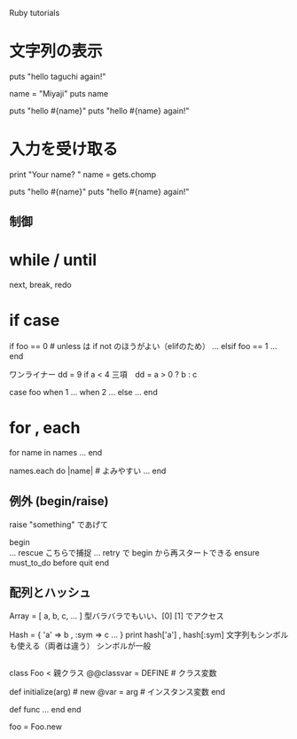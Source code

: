 Ruby
tutorials

# 文字列の表示
puts "hello taguchi again!"

name = "Miyaji"
puts name

puts "hello #{name}"
puts "hello #{name} again!"

# 入力を受け取る
print "Your name? "
name = gets.chomp

puts "hello #{name}"
puts "hello #{name} again!"

## 制御

# while / until

  next, break, redo


#  if case

if  foo == 0   # unless は if not のほうがよい（elifのため）
  ...
elsif foo == 1
  ...
end

ワンライナー  dd  = 9 if a < 4
三項　dd = a > 0 ? b : c

case foo
  when 1
    ...
  when 2
    ...
  else
    ...
end

# for , each

for name in names
  ...
end

names.each do |name|  # よみやすい
  ...
end


## 例外 (begin/raise)

raise "something"  であげて

begin  
  ...
rescue   こちらで捕捉
  ...
  retry で begin から再スタートできる
ensure
  must_to_do before quit
end




## 配列とハッシュ

Array =  [ a, b, c, ... ]
  型バラバラでもいい、[0] [1] でアクセス

Hash = { 'a' => b , :sym => c ... } 
  print hash['a'] , hash[:sym]
    文字列もシンボルも使える（両者は違う）
    シンボルが一般


##
class  Foo  < 親クラス
   @@classvar = DEFINE     # クラス変数

   def initialize(arg)     # new 
       @var = arg          # インスタンス変数
   end 

   def func
       ...
   end
end

foo = Foo.new



